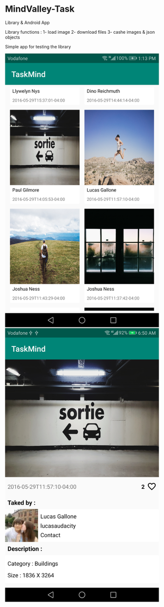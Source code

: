 # MindValley-Task
Library &amp; Android App

Library functions : 
1- load image 
2- download files 
3- cashe images & json objects

Simple app for testing the library

![ScreenShot](https://github.com/IbrahimSayed94/MindValley-Task/blob/master/app/src/main/res/drawable/screenshottwo.png)
![ScreenShot](https://github.com/IbrahimSayed94/MindValley-Task/blob/master/app/src/main/res/drawable/screenshotone.png)
